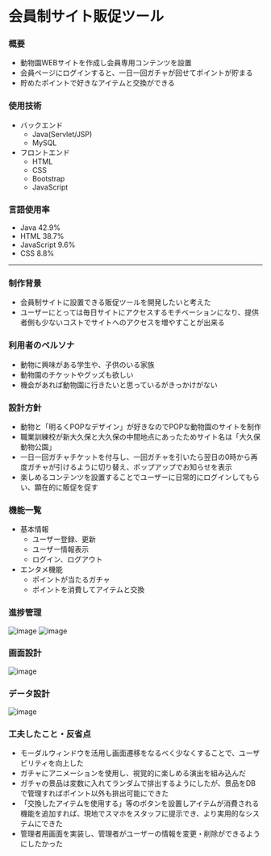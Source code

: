 # 会員制サイト販促ツール

### 概要
- 動物園WEBサイトを作成し会員専用コンテンツを設置
- 会員ページにログインすると、一日一回ガチャが回せてポイントが貯まる
- 貯めたポイントで好きなアイテムと交換ができる

### 使用技術
- バックエンド
    - Java(Servlet/JSP)
    - MySQL
- フロントエンド
    - HTML
    - CSS
    - Bootstrap
    - JavaScript

### 言語使用率
- Java 42.9%
- HTML 38.7%
- JavaScript 9.6%
- CSS 8.8%


 ***


### 制作背景
- 会員制サイトに設置できる販促ツールを開発したいと考えた
- ユーザーにとっては毎日サイトにアクセスするモチベーションになり、提供者側も少ないコストでサイトへのアクセスを増やすことが出来る

### 利用者のペルソナ
- 動物に興味がある学生や、子供のいる家族
- 動物園のチケットやグッズも欲しい
- 機会があれば動物園に行きたいと思っているがきっかけがない

### 設計方針
- 動物と「明るくPOPなデザイン」が好きなのでPOPな動物園のサイトを制作
- 職業訓練校が新大久保と大久保の中間地点にあったためサイト名は「大久保動物公園」
- 一日一回ガチャチケットを付与し、一回ガチャを引いたら翌日の0時から再度ガチャが引けるように切り替え、ポップアップでお知らせを表示
- 楽しめるコンテンツを設置することでユーザーに日常的にログインしてもらい、顕在的に販促を促す

### 機能一覧
- 基本情報
    - ユーザー登録、更新
    - ユーザー情報表示
    - ログイン、ログアウト
- エンタメ機能
    - ポイントが当たるガチャ
    - ポイントを消費してアイテムと交換

### 進捗管理
![image](https://github.com/hisano2309/OkuboZoo/assets/150416585/1c4c92b4-eec5-4dad-8b03-18464a813811)
![image](https://github.com/hisano2309/OkuboZoo/assets/150416585/ba9a4c3a-02c9-43ee-8bfa-4b197bf09294)

### 画面設計
![image](https://github.com/hisano2309/OkuboZoo/assets/150416585/fd096715-df7c-4e75-baa1-703de4fe46b3)

### データ設計
![image](https://github.com/hisano2309/OkuboZoo/assets/150416585/9446c001-3a7c-4102-8557-720a83eabbfe)

### 工夫したこと・反省点
- モーダルウィンドウを活用し画面遷移をなるべく少なくすることで、ユーザビリティを向上した
- ガチャにアニメーションを使用し、視覚的に楽しめる演出を組み込んだ
- ガチャの景品は変数に入れてランダムで排出するようにしたが、景品をDBで管理すればポイント以外も排出可能にできた
- 「交換したアイテムを使用する」等のボタンを設置しアイテムが消費される機能を追加すれば、現地でスマホをスタッフに提示でき、より実用的なシステムにできた
- 管理者用画面を実装し、管理者がユーザーの情報を変更・削除ができるようにしたかった
